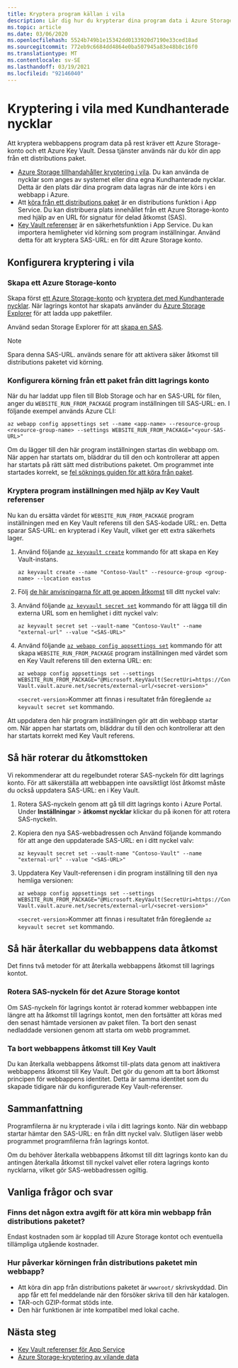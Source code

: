 ```yaml
---
title: Kryptera program källan i vila
description: Lär dig hur du krypterar dina program data i Azure Storage och distribuerar dem som en paketfil.
ms.topic: article
ms.date: 03/06/2020
ms.openlocfilehash: 5524b749b1e15342dd0133920d7190e33ced18ad
ms.sourcegitcommit: 772eb9c6684dd4864e0ba507945a83e48b8c16f0
ms.translationtype: MT
ms.contentlocale: sv-SE
ms.lasthandoff: 03/19/2021
ms.locfileid: "92146040"
---
```

# <a name="encryption-at-rest-using-customer-managed-keys"></a>Kryptering i vila med Kundhanterade nycklar

Att kryptera webbappens program data på rest kräver ett Azure Storage-konto och ett Azure Key Vault. Dessa tjänster används när du kör din app från ett distributions paket.

  - [Azure Storage tillhandahåller kryptering i vila](../storage/common/storage-service-encryption.md). Du kan använda de nycklar som anges av systemet eller dina egna Kundhanterade nycklar. Detta är den plats där dina program data lagras när de inte körs i en webbapp i Azure.
  - Att [köra från ett distributions paket](deploy-run-package.md) är en distributions funktion i App Service. Du kan distribuera plats innehållet från ett Azure Storage-konto med hjälp av en URL för signatur för delad åtkomst (SAS).
  - [Key Vault referenser](app-service-key-vault-references.md) är en säkerhetsfunktion i App Service. Du kan importera hemligheter vid körning som program inställningar. Använd detta för att kryptera SAS-URL: en för ditt Azure Storage konto.

## <a name="set-up-encryption-at-rest"></a>Konfigurera kryptering i vila

### <a name="create-an-azure-storage-account"></a>Skapa ett Azure Storage-konto

Skapa först [ett Azure Storage-konto](../storage/common/storage-account-create.md) och [kryptera det med Kundhanterade nycklar](../storage/common/customer-managed-keys-overview.md). När lagrings kontot har skapats använder du [Azure Storage Explorer](../vs-azure-tools-storage-manage-with-storage-explorer.md) för att ladda upp paketfiler.

Använd sedan Storage Explorer för att [skapa en SAS](../vs-azure-tools-storage-manage-with-storage-explorer.md?tabs=windows#generate-a-sas-in-storage-explorer). 

> [!NOTE]
> Spara denna SAS-URL. används senare för att aktivera säker åtkomst till distributions paketet vid körning.

### <a name="configure-running-from-a-package-from-your-storage-account"></a>Konfigurera körning från ett paket från ditt lagrings konto
  
När du har laddat upp filen till Blob Storage och har en SAS-URL för filen, anger du `WEBSITE_RUN_FROM_PACKAGE` program inställningen till SAS-URL: en. I följande exempel används Azure CLI:

```
az webapp config appsettings set --name <app-name> --resource-group <resource-group-name> --settings WEBSITE_RUN_FROM_PACKAGE="<your-SAS-URL>"
```

Om du lägger till den här program inställningen startas din webbapp om. När appen har startats om, bläddrar du till den och kontrollerar att appen har startats på rätt sätt med distributions paketet. Om programmet inte startades korrekt, se [fel söknings guiden för att köra från paket](deploy-run-package.md#troubleshooting).

### <a name="encrypt-the-application-setting-using-key-vault-references"></a>Kryptera program inställningen med hjälp av Key Vault referenser

Nu kan du ersätta värdet för `WEBSITE_RUN_FROM_PACKAGE` program inställningen med en Key Vault referens till den SAS-kodade URL: en. Detta sparar SAS-URL: en krypterad i Key Vault, vilket ger ett extra säkerhets lager.

1. Använd följande [`az keyvault create`](/cli/azure/keyvault#az-keyvault-create) kommando för att skapa en Key Vault-instans.       

    ```azurecli    
    az keyvault create --name "Contoso-Vault" --resource-group <group-name> --location eastus    
    ```    

1. Följ [de här anvisningarna för att ge appen åtkomst](app-service-key-vault-references.md#granting-your-app-access-to-key-vault) till ditt nyckel valv:

1. Använd följande [`az keyvault secret set`](/cli/azure/keyvault/secret#az-keyvault-secret-set) kommando för att lägga till din externa URL som en hemlighet i ditt nyckel valv:   

    ```azurecli    
    az keyvault secret set --vault-name "Contoso-Vault" --name "external-url" --value "<SAS-URL>"    
    ```    

1.  Använd följande [`az webapp config appsettings set`](/cli/azure/webapp/config/appsettings#az-webapp-config-appsettings-set) kommando för att skapa `WEBSITE_RUN_FROM_PACKAGE` program inställningen med värdet som en Key Vault referens till den externa URL: en:

    ```azurecli    
    az webapp config appsettings set --settings WEBSITE_RUN_FROM_PACKAGE="@Microsoft.KeyVault(SecretUri=https://Contoso-Vault.vault.azure.net/secrets/external-url/<secret-version>"    
    ```

    `<secret-version>`Kommer att finnas i resultatet från föregående `az keyvault secret set` kommando.

Att uppdatera den här program inställningen gör att din webbapp startar om. När appen har startats om, bläddrar du till den och kontrollerar att den har startats korrekt med Key Vault referens.

## <a name="how-to-rotate-the-access-token"></a>Så här roterar du åtkomsttoken

Vi rekommenderar att du regelbundet roterar SAS-nyckeln för ditt lagrings konto. För att säkerställa att webbappen inte oavsiktligt löst åtkomst måste du också uppdatera SAS-URL: en i Key Vault.

1. Rotera SAS-nyckeln genom att gå till ditt lagrings konto i Azure Portal. Under **Inställningar**  >  **åtkomst nycklar** klickar du på ikonen för att rotera SAS-nyckeln.

1. Kopiera den nya SAS-webbadressen och Använd följande kommando för att ange den uppdaterade SAS-URL: en i ditt nyckel valv:

    ```azurecli    
    az keyvault secret set --vault-name "Contoso-Vault" --name "external-url" --value "<SAS-URL>"    
    ``` 

1. Uppdatera Key Vault-referensen i din program inställning till den nya hemliga versionen:

    ```azurecli    
    az webapp config appsettings set --settings WEBSITE_RUN_FROM_PACKAGE="@Microsoft.KeyVault(SecretUri=https://Contoso-Vault.vault.azure.net/secrets/external-url/<secret-version>"    
    ```

    `<secret-version>`Kommer att finnas i resultatet från föregående `az keyvault secret set` kommando.

## <a name="how-to-revoke-the-web-apps-data-access"></a>Så här återkallar du webbappens data åtkomst

Det finns två metoder för att återkalla webbappens åtkomst till lagrings kontot. 

### <a name="rotate-the-sas-key-for-the-azure-storage-account"></a>Rotera SAS-nyckeln för det Azure Storage kontot

Om SAS-nyckeln för lagrings kontot är roterad kommer webbappen inte längre att ha åtkomst till lagrings kontot, men den fortsätter att köras med den senast hämtade versionen av paket filen. Ta bort den senast nedladdade versionen genom att starta om webb programmet.

### <a name="remove-the-web-apps-access-to-key-vault"></a>Ta bort webbappens åtkomst till Key Vault

Du kan återkalla webbappens åtkomst till-plats data genom att inaktivera webbappens åtkomst till Key Vault. Det gör du genom att ta bort åtkomst principen för webbappens identitet. Detta är samma identitet som du skapade tidigare när du konfigurerade Key Vault-referenser.

## <a name="summary"></a>Sammanfattning

Programfilerna är nu krypterade i vila i ditt lagrings konto. När din webbapp startar hämtar den SAS-URL: en från ditt nyckel valv. Slutligen läser webb programmet programfilerna från lagrings kontot. 

Om du behöver återkalla webbappens åtkomst till ditt lagrings konto kan du antingen återkalla åtkomst till nyckel valvet eller rotera lagrings konto nycklarna, vilket gör SAS-webbadressen ogiltig.

## <a name="frequently-asked-questions"></a>Vanliga frågor och svar

### <a name="is-there-any-additional-charge-for-running-my-web-app-from-the-deployment-package"></a>Finns det någon extra avgift för att köra min webbapp från distributions paketet?

Endast kostnaden som är kopplad till Azure Storage kontot och eventuella tillämpliga utgående kostnader.

### <a name="how-does-running-from-the-deployment-package-affect-my-web-app"></a>Hur påverkar körningen från distributions paketet min webbapp?

- Att köra din app från distributions paketet är `wwwroot/` skrivskyddad. Din app får ett fel meddelande när den försöker skriva till den här katalogen.
- TAR-och GZIP-format stöds inte.
- Den här funktionen är inte kompatibel med lokal cache.

## <a name="next-steps"></a>Nästa steg

- [Key Vault referenser för App Service](app-service-key-vault-references.md)
- [Azure Storage-kryptering av vilande data](../storage/common/storage-service-encryption.md)